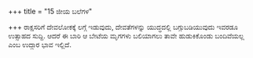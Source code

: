 +++
title = "15 ಜೀಯ ಬಲೆಗಳ"

+++
ರಾಕ್ಷಸರಿಗೆ ದೇವಲೋಕಕ್ಕೆ ಲಗ್ಗೆ ಇಡುವುದು, ದೇವತೆಗಳನ್ನು ಯುದ್ಧದಲ್ಲಿ ಬಗ್ಗುಬಡಿಯುವುದು ಇವರಡೂ ಉತ್ಸಾಹದ ಸುದ್ದಿ. ಆದರೆ ಈ ಬಾರಿ ಆ ಬೇಟೆಯ ಮೃಗಗಳು ಬಲಿಯಾಗಲು ತಾವೇ ಹುಡುಕಿಕೊಂಡು ಬಂದಿವೆಯಲ್ಲ ಎಂಬ ಉದ್ಗಾರ ಭಾವ ಇಲ್ಲಿದೆ.